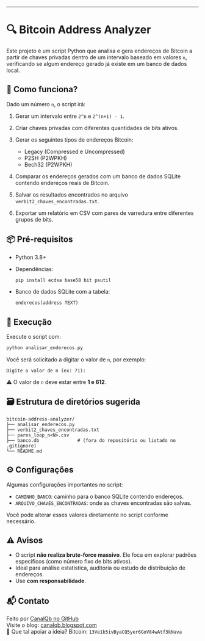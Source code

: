 ---

# 🔍 Bitcoin Address Analyzer

Este projeto é um script Python que analisa e gera endereços de Bitcoin a partir de chaves privadas dentro de um intervalo baseado em valores `n`, verificando se algum endereço gerado já existe em um banco de dados local.

## 🧠 Como funciona?

Dado um número `n`, o script irá:

1. Gerar um intervalo entre `2^n` e `2^(n+1) - 1`.
2. Criar chaves privadas com diferentes quantidades de bits ativos.
3. Gerar os seguintes tipos de endereços Bitcoin:

   * Legacy (Compressed e Uncompressed)
   * P2SH (P2WPKH)
   * Bech32 (P2WPKH)
4. Comparar os endereços gerados com um banco de dados SQLite contendo endereços reais de Bitcoin.
5. Salvar os resultados encontrados no arquivo `verbit2_chaves_encontradas.txt`.
6. Exportar um relatório em CSV com pares de varredura entre diferentes grupos de bits.

## 📦 Pré-requisitos

* Python 3.8+

* Dependências:

  ```bash
  pip install ecdsa base58 bit psutil
  ```

* Banco de dados SQLite com a tabela:

  ```sql
  enderecos(address TEXT)
  ```

## 🧪 Execução

Execute o script com:

```bash
python analisar_enderecos.py
```

Você será solicitado a digitar o valor de `n`, por exemplo:

```
Digite o valor de n (ex: 71):
```

⚠️ O valor de `n` deve estar entre **1 e 612**.

## 🗃️ Estrutura de diretórios sugerida

```plaintext
bitcoin-address-analyzer/
├── analisar_enderecos.py
├── verbit2_chaves_encontradas.txt
├── pares_loop_n<N>.csv
├── banco.db              # (fora do repositório ou listado no .gitignore)
└── README.md
```

## ⚙️ Configurações

Algumas configurações importantes no script:

* `CAMINHO_BANCO`: caminho para o banco SQLite contendo endereços.
* `ARQUIVO_CHAVES_ENCONTRADAS`: onde as chaves encontradas são salvas.

Você pode alterar esses valores diretamente no script conforme necessário.

## ⚠️ Avisos

* O script **não realiza brute-force massivo**. Ele foca em explorar padrões específicos (como número fixo de bits ativos).
* Ideal para análise estatística, auditoria ou estudo de distribuição de endereços.
* Use **com responsabilidade**.

## 📬 Contato

Feito por [CanalQb no GitHub](https://github.com/canalqb)  
Visite o blog: [canalqb.blogspot.com](https://canalqb.blogspot.com/)  
💸 Que tal apoiar a ideia? Bitcoin: `13Ve1k5ivByaCQ5yer6GoV84wAtf3kNava`
